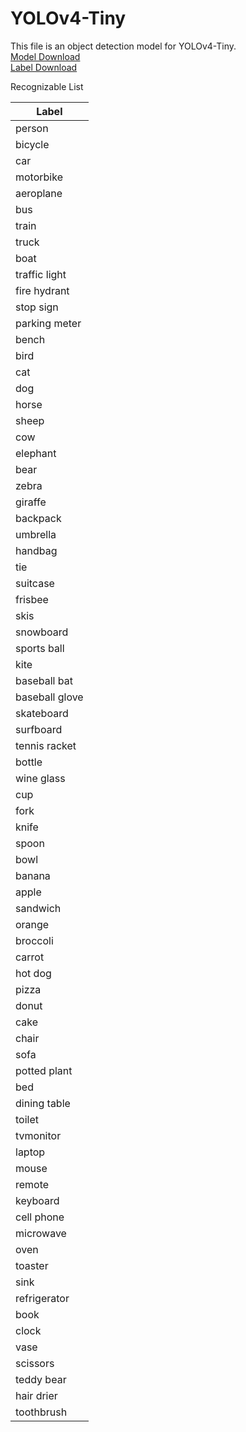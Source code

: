 # YOLOv4-Tiny
This file is an object detection model for YOLOv4-Tiny.
<br><a href="https://drive.google.com/file/d/1PDdNVQKyFCufWtF1ilGG_frqgV-hWk50/view?usp=sharing">Model Download</a>
<br><a href="https://raw.githubusercontent.com/hanback-docs/yolov4-tiny/main/coco.names">Label Download</a>

Recognizable List
<table>
<thead>
<tr>
<th>Label</th>
</tr>
</thead>
<tbody>
</td>
</tr>
<tr>
<td>person</td>
</tr>
<tr>
<td>bicycle</td>
</tr>
<tr>
<td>car</td>
</tr>
<tr>
<td>motorbike</td>
</tr>
<tr>
<td>aeroplane</td>
</tr>
<tr>
<td>bus</td>
</tr>
<tr>
<td>train</td>
</tr>
<tr>
<td>truck</td>
</tr>
<tr>
<td>boat</td>
</tr>
<tr>
<td>traffic light</td>
</tr>
<tr>
<td>fire hydrant</td>
</tr>
<tr>
<td>stop sign</td>
</tr>
<tr>
<td>parking meter</td>
</tr>
<tr>
<td>bench</td>
</tr>
<tr>
<td>bird</td>
</tr>
<tr>
<td>cat</td>
</tr>
<tr>
<td>dog</td>
</tr>
<tr>
<td>horse</td>
</tr>
<tr>
<td>sheep</td>
</tr>
<tr>
<td>cow</td>
</tr>
<tr>
<td>elephant</td>
</tr>
<tr>
<td>bear</td>
</tr>
<tr>
<td>zebra</td>
</tr>
<tr>
<td>giraffe</td>
</tr>
<tr>
<td>backpack</td>
</tr>
<tr>
<td>umbrella</td>
</tr>
<tr>
<td>handbag</td>
</tr>
<tr>
<td>tie</td>
</tr>
<tr>
<td>suitcase</td>
</tr>
<tr>
<td>frisbee</td>
</tr>
<tr>
<td>skis</td>
</tr>
<tr>
<td>snowboard</td>
</tr>
<tr>
<td>sports ball</td>
</tr>
<tr>
<td>kite</td>
</tr>
<tr>
<td>baseball bat</td>
</tr>
<tr>
<td>baseball glove</td>
</tr>
<tr>
<td>skateboard</td>
</tr>
<tr>
<td>surfboard</td>
</tr>
<tr>
<td>tennis racket</td>
</tr>
<tr>
<td>bottle</td>
</tr>
<tr>
<td>wine glass</td>
</tr>
<tr>
<td>cup</td>
</tr>
<tr>
<td>fork</td>
</tr>
<tr>
<td>knife</td>
</tr>
<tr>
<td>spoon</td>
</tr>
<tr>
<td>bowl</td>
</tr>
<tr>
<td>banana</td>
</tr>
<tr>
<td>apple</td>
</tr>
<tr>
<td>sandwich</td>
</tr>
<tr>
<td>orange</td>
</tr>
<tr>
<td>broccoli</td>
</tr>
<tr>
<td>carrot</td>
</tr>
<tr>
<td>hot dog</td>
</tr>
<tr>
<td>pizza</td>
</tr>
<tr>
<td>donut</td>
</tr>
<tr>
<td>cake</td>
</tr>
<tr>
<td>chair</td>
</tr>
<tr>
<td>sofa</td>
</tr>
<tr>
<td>potted plant</td>
</tr>
<tr>
<td>bed</td>
</tr>
<tr>
<td>dining table</td>
</tr>
<tr>
<td>toilet</td>
</tr>
<tr>
<td>tvmonitor</td>
</tr>
<tr>
<td>laptop</td>
</tr>
<tr>
<td>mouse</td>
</tr>
<tr>
<td>remote</td>
</tr>
<tr>
<td>keyboard</td>
</tr>
<tr>
<td>cell phone</td>
</tr>
<tr>
<td>microwave</td>
</tr>
<tr>
<td>oven</td>
</tr>
<tr>
<td>toaster</td>
</tr>
<tr>
<td>sink</td>
</tr>
<tr>
<td>refrigerator</td>
</tr>
<tr>
<td>book</td>
</tr>
<tr>
<td>clock</td>
</tr>
<tr>
<td>vase</td>
</tr>
<tr>
<td>scissors</td>
</tr>
<tr>
<td>teddy bear</td>
</tr>
<tr>
<td>hair drier</td>
</tr>
<tr>
<td>toothbrush</td>
</tr>
</tbody>
</table>
